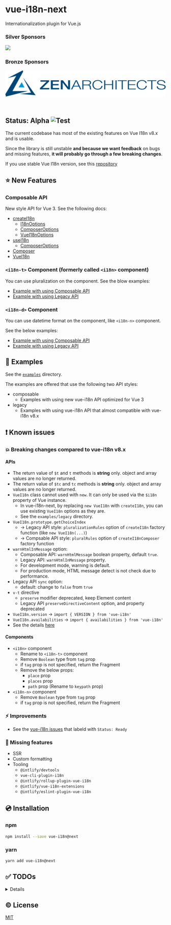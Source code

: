 # vue-i18n-next

Internationalization plugin for Vue.js

<h3>Silver Sponsors</h3>

<p>
  <a href="https://www.codeandweb.com/babeledit?utm_campaign=vue-i18n-2019-01" target="_blank">
    <img src="https://raw.githubusercontent.com/kazupon/vue-i18n/dev/vuepress/.vuepress/public/patrons/babeledit.png">
  </a>
</p>

<h3>Bronze Sponsors</h3>

<p>
  <a href="https://zenarchitects.co.jp/" target="_blank">
    <img src="https://raw.githubusercontent.com/kazupon/vue-i18n/v8.x/vuepress/.vuepress/public/patrons/zenarchitects.png">
  </a>
</p>

<br/>


## Status: Alpha ![Test](https://github.com/intlify/vue-i18n-next/workflows/Test/badge.svg)

The current codebase has most of the existing features on Vue I18n v8.x and is usable.

Since the library is still unstable **and because we want feedback** on bugs and missing features, **it will probably go through a few breaking changes**.

If you use stable Vue I18n version, see this [repository](https://github.com/kazupon/vue-i18n)

## :star: New Features

### Composable API

New style API for Vue 3. See the following docs:

- [createI18n](https://github.com/intlify/vue-i18n-next/blob/master/docs/vue-i18n.createi18n.md)
  - [I18nOptions](https://github.com/intlify/vue-i18n-next/blob/master/docs/vue-i18n.i18noptions.md)
  - [ComposerOptions](https://github.com/intlify/vue-i18n-next/blob/master/docs/vue-i18n.composeroptions.md)
  - [VueI18nOptions](https://github.com/intlify/vue-i18n-next/blob/master/docs/vue-i18n.vuei18noptions.md)
- [useI18n](https://github.com/intlify/vue-i18n-next/blob/master/docs/vue-i18n.usei18n.md)
  - [ComposerOptions](https://github.com/intlify/vue-i18n-next/blob/master/docs/vue-i18n.composeroptions.md)
- [Composer](https://github.com/intlify/vue-i18n-next/blob/master/docs/vue-i18n.composer.md)
- [VueI18n](https://github.com/intlify/vue-i18n-next/blob/master/docs/vue-i18n.vuei18n.md)

### `<i18n-t>` Component (formerly called `<i18n>` component)

You can use pluralization on the component. See the blow examples:

- [Example with using Composable API](https://github.com/intlify/vue-i18n-next/blob/master/examples/composable/components/translation.html)
- [Example with using Legacy API](https://github.com/intlify/vue-i18n-next/blob/master/examples/legacy/components/translation.html)

### `<i18n-d>` Component

You can use datetime format on the component, like `<i18n-n>` component.

See the below examples:

- [Example with using Composable API](https://github.com/intlify/vue-i18n-next/blob/master/examples/composable/components/datetime-format.html)
- [Example with using Legacy API](https://github.com/intlify/vue-i18n-next/blob/master/examples/legacy/components/datetime-format.html)


## :lollipop: Examples

See the [`examples`](https://github.com/intlify/vue-i18n-next/tree/master/examples) directory.

The examples are offered that use the following two API styles:

- composable
  - Examples with using new vue-i18n API optimized for Vue 3
- legacy
  - Examples with using vue-i18n API that almost compatible with vue-i18n v8.x


## :heavy_exclamation_mark: Known issues

### :boom: Breaking changes compared to vue-i18n v8.x

#### APIs
- The return value of `$t` and `t` methods is **string** only. object and array values ​​are no longer returned.
- The return value of `$tc` and `tc` methods is **string** only. object and array values ​​are no longer returned.
- `VueI18n` class cannot used with `new`. It can only be used via the `$i18n` property of Vue instance.
  - In vue-i18n-next, by replacing `new VueI18n` with `createI18n`, you can use existing `VueI18n` options as they are.
  - See the `examples/legacy` directory.
- `VueI18n.prototype.getChoiceIndex`
  - -> Legacy API style: `pluralizationRules` option of `createI18n` factory function (like `new VueI18n(...)`)
  - -> Compsable API style: `pluralRules` option of `createI18nComposer` factory function
- `warnHtmlInMessage` option:
  - Composable API: `warnHtmlMessage` boolean property, default `true`.
  - Legacy API: `warnHtmlInMessage` property.
  - For development mode, warning is default.
  - For production mode, HTML message detect is not check due to performance.
- Legacy API `sync` option:
  - default: change to `false` from `true`
- `v-t` directive
  - `preserve` modifier deprecated, keep Element content
  - Legacy API `preserveDirectiveContent` option, and property deprecated
- `VueI18n.version` -> `import { VERSION } from 'vue-i18n'`
- `VueI18n.availabilities` -> `import { availabilities } from 'vue-i18n'`
- See the details [here](https://github.com/intlify/vue-i18n-next/blob/master/docs/vue-i18n.md)

#### Components
- `<i18n>` component
  - Rename to `<i18n-t>` component
  - Remove `Boolean` type from `tag` prop
  - if `tag` prop is not specified, return the Fragment
  - Remove the below props:
    - `place` prop
    - `places` prop
    - `path` prop (Rename to `keypath` prop)
- `<i18n-n>` component
  - Remove `Boolean` type from `tag` prop
  - if `tag` prop is not specified, return the Fragment

### :zap: Improvements

- See the [vue-i18n issues](https://github.com/kazupon/vue-i18n/issues?q=is%3Aissue+is%3Aopen+label%3A%22Status%3A+Ready%22) that labeld with `Status: Ready`


### :hammer: Missing features

- SSR
- Custom formatting
- Tooling
  - `@intlify/devtools`
  - `vue-cli-plugin-i18n`
  - `@intlify/rollup-plugin-vue-i18n`
  - `@intlify/vue-i18n-extensions`
  - `@intlify/eslint-plugin-vue-i18n`


## :cd: Installation

### npm

```bash
npm install --save vue-i18n@next
```

### yarn
```bash
yarn add vue-i18n@next
```


## :white_check_mark: TODOs
<details>

- Intlify message format compiler
  - [x] vue-i18n message format
  - [ ] sourcemap
  - [x] HTML format handling
  - [ ] more unit (fuzzing) tests
  - [x] performance tests (benchmark)
- Intlify core runtime
  - [x] translate function
  - [x] datetime function
  - [x] number function
  - [x] warnHtmlMessage
  - [x] improve translate `args` typing
  - [ ] improve locale messages typing: `LocaleMessages` / `LocaleMessage` / `LocaleMessageDictiory`
  - [x] postTranslation context option
- Composable API: I18n Composer
  - properties
    - [x] locale
    - [x] fallbackLocale
    - [x] inheritLocale
    - [x] availableLocales
    - [x] messages
    - [x] modifiers
    - [x] pluralRules
    - [x] missingWarn
    - [x] fallbackWarn
    - [x] fallbackRoot
    - [x] fallbackFormat
    - [x] dateTimeFormats
    - [x] numberFormats
    - [x] warnHtmlMessage
  - methods
    - [x] t
    - [x] getLocaleMessages
    - [x] setLocaleMessages
    - [x] mergeLocaleMessages
    - [x] d
    - [x] getDateTimeFormat
    - [x] setDateTimeFormat
    - [x] mergeDateTimeFormat
    - [x] n
    - [x] getNumberFormat
    - [x] setNumberFormat
    - [x] mergeNumberFormat
    - [x] getPostTranslationHandler
    - [x] setPostTranslationHandler
    - [x] getMissingHandler
    - [x] setMissingHandler
- Legacy API: compatible supporting
  - VueI18n
    - [x] locale
    - [x] fallbackLocale
    - [x] sync
    - [x] availableLocales
    - [x] messages
    - [x] pluralizationRules
    - [x] dateTimeFormats
    - [x] numberFormats
    - [x] formatter
    - [x] missing
    - [x] silentTranslationWarn
    - [x] silentFallbackWarn
    - [x] formatFallbackMessages
    - [x] preserveDirectiveContent
    - [x] warnHtmlInMessage
    - [x] postTranslation
    - [x] t
    - [x] tc
    - [x] te
    - [x] getLocaleMessage
    - [x] setLocaleMessage
    - [x] mergeLocaleMessage
    - [x] d
    - [x] getDateTimeFormat
    - [x] setDateTimeFormat
    - [x] mergeDateTimeFormat
    - [x] n
    - [x] getNumberFormat
    - [x] setNumberFormat
    - [x] mergeNumberFormat
    - [x] getChoiceIndex
  - Inejctted in Vue Prototype API
    - [x] $i18n
    - [x] $t
    - [x] $tc
    - [x] $te
    - [x] $d
    - [x] $n
  - Component options
    - [x] messages
    - [x] pluralRule
    - [x] dateTimeFormats
    - [x] numberFormats
    - [x] sharedMessages
  - [x] plugin install & mixin
  - [x] version
  - [x] IntlAvailability availabilities
- Components
  - [x] Translation `<i18n-t>`
  - [x] NumberFormat `<i18n-n>`
  - [x] DatetimeFormat `<i18n-d>`
- Directive
  - [x] `v-t`
- Tool Chains
  - [ ] intlify devtools
  - [x] vue-i18n-extensions
  - [x] vue-i18n-loader
  - [ ] rollup-plugin-vue-i18n
  - [ ] vue-cli-plugin-i18n
  - [ ] eslint-plugin-vue-i18n
- Others
  - [ ] documentation
  - [x] fallback localization (bubble up)
  - [ ] SSR
- General tasks
  - [x] error handlings

</details>


## :copyright: License

[MIT](http://opensource.org/licenses/MIT)
